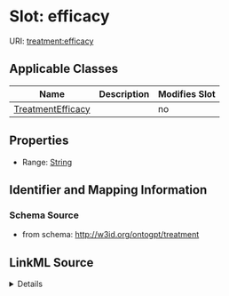 

# Slot: efficacy

URI: [treatment:efficacy](http://w3id.org/ontogpt/treatments/efficacy)



<!-- no inheritance hierarchy -->





## Applicable Classes

| Name | Description | Modifies Slot |
| --- | --- | --- |
| [TreatmentEfficacy](TreatmentEfficacy.md) |  |  no  |







## Properties

* Range: [String](String.md)





## Identifier and Mapping Information







### Schema Source


* from schema: http://w3id.org/ontogpt/treatment




## LinkML Source

<details>
```yaml
name: efficacy
from_schema: http://w3id.org/ontogpt/treatment
rank: 1000
alias: efficacy
owner: TreatmentEfficacy
domain_of:
- TreatmentEfficacy
range: string

```
</details>